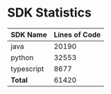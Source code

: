 # SDK Statistics

| SDK Name | Lines of Code |
| -------- | ------------- |
| java | 20190 |
| python | 32553 |
| typescript | 8677 |
| **Total** | 61420 |
